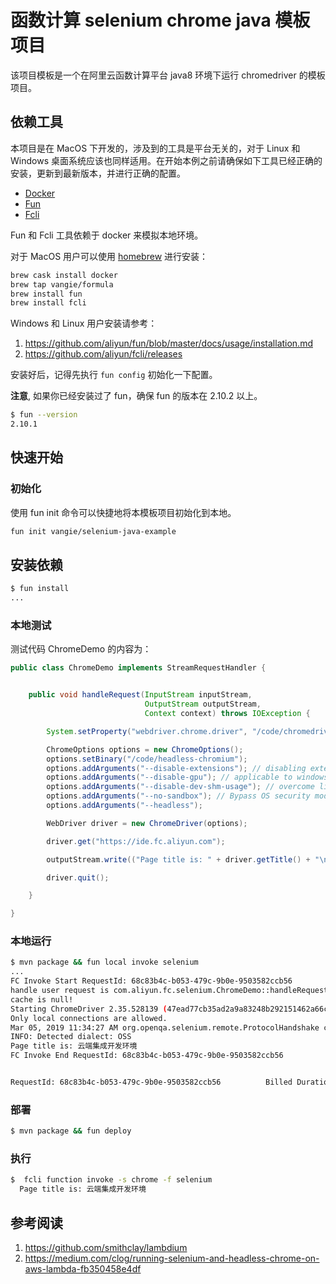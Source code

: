 # 函数计算 selenium chrome java 模板项目

该项目模板是一个在阿里云函数计算平台 java8 环境下运行 chromedriver 的模板项目。

## 依赖工具

本项目是在 MacOS 下开发的，涉及到的工具是平台无关的，对于 Linux 和 Windows 桌面系统应该也同样适用。在开始本例之前请确保如下工具已经正确的安装，更新到最新版本，并进行正确的配置。

* [Docker](https://www.docker.com/)
* [Fun](https://github.com/aliyun/fun)
* [Fcli](https://github.com/aliyun/fcli)

Fun 和 Fcli 工具依赖于 docker 来模拟本地环境。

对于 MacOS 用户可以使用 [homebrew](https://brew.sh/) 进行安装：

```bash
brew cask install docker
brew tap vangie/formula
brew install fun
brew install fcli
```

Windows 和 Linux 用户安装请参考：

1. https://github.com/aliyun/fun/blob/master/docs/usage/installation.md
2. https://github.com/aliyun/fcli/releases

安装好后，记得先执行 `fun config` 初始化一下配置。

**注意**, 如果你已经安装过了 fun，确保 fun 的版本在 2.10.2 以上。

```bash
$ fun --version
2.10.1
```

## 快速开始

### 初始化

使用 fun init 命令可以快捷地将本模板项目初始化到本地。

```bash
fun init vangie/selenium-java-example
```

## 安装依赖

```bash
$ fun install
...
```

### 本地测试

测试代码 ChromeDemo 的内容为：

```java
public class ChromeDemo implements StreamRequestHandler {


    public void handleRequest(InputStream inputStream,
                              OutputStream outputStream,
                              Context context) throws IOException {

        System.setProperty("webdriver.chrome.driver", "/code/chromedriver");

        ChromeOptions options = new ChromeOptions();
        options.setBinary("/code/headless-chromium");
        options.addArguments("--disable-extensions"); // disabling extensions
        options.addArguments("--disable-gpu"); // applicable to windows os only
        options.addArguments("--disable-dev-shm-usage"); // overcome limited resource problems
        options.addArguments("--no-sandbox"); // Bypass OS security model
        options.addArguments("--headless");

        WebDriver driver = new ChromeDriver(options);

        driver.get("https://ide.fc.aliyun.com");

        outputStream.write(("Page title is: " + driver.getTitle() + "\n").getBytes());

        driver.quit();

    }

}
```

### 本地运行

```bash
$ mvn package && fun local invoke selenium
...
FC Invoke Start RequestId: 68c83b4c-b053-479c-9b0e-9503582ccb56
handle user request is com.aliyun.fc.selenium.ChromeDemo::handleRequest
cache is null!
Starting ChromeDriver 2.35.528139 (47ead77cb35ad2a9a83248b292151462a66cd881) on port 20652
Only local connections are allowed.
Mar 05, 2019 11:34:27 AM org.openqa.selenium.remote.ProtocolHandshake createSession
INFO: Detected dialect: OSS
Page title is: 云端集成开发环境
FC Invoke End RequestId: 68c83b4c-b053-479c-9b0e-9503582ccb56


RequestId: 68c83b4c-b053-479c-9b0e-9503582ccb56          Billed Duration: 5265 ms        Memory Size: 1998 MB    Max Memory Used: 240 MB

```

### 部署

```bash
$ mvn package && fun deploy
```

### 执行

```bash
$  fcli function invoke -s chrome -f selenium
  Page title is: 云端集成开发环境
```

## 参考阅读

1. https://github.com/smithclay/lambdium
2. https://medium.com/clog/running-selenium-and-headless-chrome-on-aws-lambda-fb350458e4df